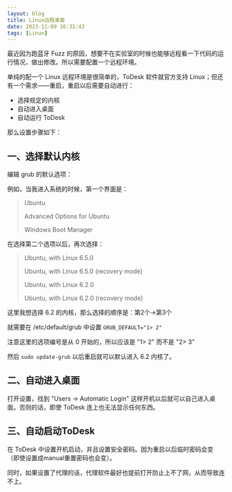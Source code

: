 ```yaml
---
layout: blog
title: Linux远程桌面
date: 2023-11-09 16:31:43
tags: [Linux]
---
```


最近因为跑蓝牙 Fuzz 的原因，想要不在实验室的时候也能够远程看一下代码的运行情况，做出修改。所以需要配置一个远程环境。

单纯的配一个 Linux 远程环境是很简单的，ToDesk 软件就官方支持 Linux；但还有一个需求——重启，重启以后需要自动进行：

- 选择规定的内核
- 自动进入桌面
- 自动运行 ToDesk

那么设置步骤如下：

## 一、选择默认内核

编辑 grub 的默认选项：

例如，当我进入系统的时候，第一个界面是：

> Ubuntu
>
> Advanced Options for Ubuntu
>
> Windows Boot Manager

在选择第二个选项以后，再次选择：

> Ubuntu, with Linux 6.5.0
>
> Ubuntu, with Linux 6.5.0 (recovery mode)
>
> Ubuntu, with Linux 6.2.0
>
> Ubuntu, with Linux 6.2.0 (recovery mode)

这里我想选择 6.2 的内核，那么选择的顺序是：第2个->第3个

就需要在 /etc/default/grub 中设置 `GRUB_DEFAULT="1> 2"`

注意这里的选项编号是从 0 开始的，所以应该是 "1> 2" 而不是 "2> 3"

然后 `sudo update-grub` 以后重启就可以默认进入 6.2 内核了。

## 二、自动进入桌面

打开设置，找到 "Users -> Automatic Login" 这样开机以后就可以自己进入桌面。否则的话，即使 ToDesk 连上也无法显示任何东西。

## 三、自动启动ToDesk

在 ToDesk 中设置开机启动，并且设置安全密码。因为重启以后临时密码会变（即使设置成manual重置密码也会变）。

同时，如果设置了代理的话，代理软件最好也提前打开防止上不了网，从而导致连不上。
